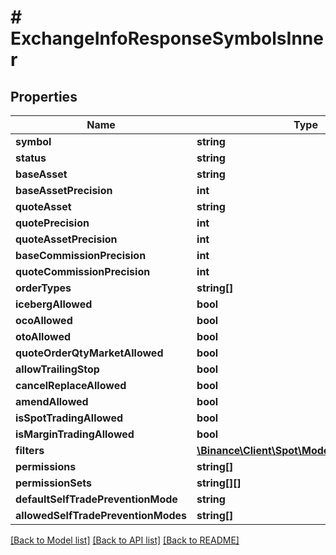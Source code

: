 # # ExchangeInfoResponseSymbolsInner

## Properties

Name | Type | Description | Notes
------------ | ------------- | ------------- | -------------
**symbol** | **string** |  | [optional]
**status** | **string** |  | [optional]
**baseAsset** | **string** |  | [optional]
**baseAssetPrecision** | **int** |  | [optional]
**quoteAsset** | **string** |  | [optional]
**quotePrecision** | **int** |  | [optional]
**quoteAssetPrecision** | **int** |  | [optional]
**baseCommissionPrecision** | **int** |  | [optional]
**quoteCommissionPrecision** | **int** |  | [optional]
**orderTypes** | **string[]** |  | [optional]
**icebergAllowed** | **bool** |  | [optional]
**ocoAllowed** | **bool** |  | [optional]
**otoAllowed** | **bool** |  | [optional]
**quoteOrderQtyMarketAllowed** | **bool** |  | [optional]
**allowTrailingStop** | **bool** |  | [optional]
**cancelReplaceAllowed** | **bool** |  | [optional]
**amendAllowed** | **bool** |  | [optional]
**isSpotTradingAllowed** | **bool** |  | [optional]
**isMarginTradingAllowed** | **bool** |  | [optional]
**filters** | [**\Binance\Client\Spot\Model\ExchangeFilters**](ExchangeFilters.md) |  | [optional]
**permissions** | **string[]** |  | [optional]
**permissionSets** | **string[][]** |  | [optional]
**defaultSelfTradePreventionMode** | **string** |  | [optional]
**allowedSelfTradePreventionModes** | **string[]** |  | [optional]

[[Back to Model list]](../../README.md#models) [[Back to API list]](../../README.md#endpoints) [[Back to README]](../../README.md)

